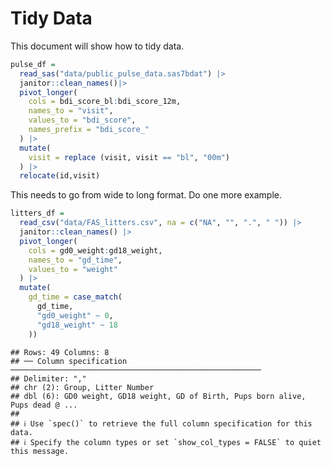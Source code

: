 Tidy Data
================

This document will show how to tidy data.

``` r
pulse_df =
  read_sas("data/public_pulse_data.sas7bdat") |> 
  janitor::clean_names()|> 
  pivot_longer(
    cols = bdi_score_bl:bdi_score_12m,
    names_to = "visit",
    values_to = "bdi_score", 
    names_prefix = "bdi_score_"
  ) |> 
  mutate(
    visit = replace (visit, visit == "bl", "00m")
  ) |> 
  relocate(id,visit)
```

This needs to go from wide to long format. Do one more example.

``` r
litters_df =
  read_csv("data/FAS_litters.csv", na = c("NA", "", ".", " ")) |>
  janitor::clean_names() |>
  pivot_longer(
    cols = gd0_weight:gd18_weight,     
    names_to = "gd_time",               
    values_to = "weight"                
  ) |> 
  mutate(
    gd_time = case_match(
      gd_time,
      "gd0_weight" ~ 0,
      "gd18_weight" ~ 18
    ))
```

    ## Rows: 49 Columns: 8
    ## ── Column specification ────────────────────────────────────────────────────────
    ## Delimiter: ","
    ## chr (2): Group, Litter Number
    ## dbl (6): GD0 weight, GD18 weight, GD of Birth, Pups born alive, Pups dead @ ...
    ## 
    ## ℹ Use `spec()` to retrieve the full column specification for this data.
    ## ℹ Specify the column types or set `show_col_types = FALSE` to quiet this message.
